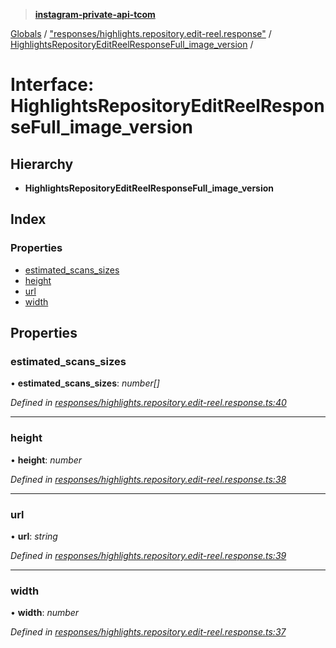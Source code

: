 > **[instagram-private-api-tcom](../README.md)**

[Globals](../README.md) / ["responses/highlights.repository.edit-reel.response"](../modules/_responses_highlights_repository_edit_reel_response_.md) / [HighlightsRepositoryEditReelResponseFull_image_version](_responses_highlights_repository_edit_reel_response_.highlightsrepositoryeditreelresponsefull_image_version.md) /

# Interface: HighlightsRepositoryEditReelResponseFull_image_version

## Hierarchy

* **HighlightsRepositoryEditReelResponseFull_image_version**

## Index

### Properties

* [estimated_scans_sizes](_responses_highlights_repository_edit_reel_response_.highlightsrepositoryeditreelresponsefull_image_version.md#estimated_scans_sizes)
* [height](_responses_highlights_repository_edit_reel_response_.highlightsrepositoryeditreelresponsefull_image_version.md#height)
* [url](_responses_highlights_repository_edit_reel_response_.highlightsrepositoryeditreelresponsefull_image_version.md#url)
* [width](_responses_highlights_repository_edit_reel_response_.highlightsrepositoryeditreelresponsefull_image_version.md#width)

## Properties

###  estimated_scans_sizes

• **estimated_scans_sizes**: *number[]*

*Defined in [responses/highlights.repository.edit-reel.response.ts:40](https://github.com/cuonglnhust/instagram-private-api-tcom/blob/3e16058/src/responses/highlights.repository.edit-reel.response.ts#L40)*

___

###  height

• **height**: *number*

*Defined in [responses/highlights.repository.edit-reel.response.ts:38](https://github.com/cuonglnhust/instagram-private-api-tcom/blob/3e16058/src/responses/highlights.repository.edit-reel.response.ts#L38)*

___

###  url

• **url**: *string*

*Defined in [responses/highlights.repository.edit-reel.response.ts:39](https://github.com/cuonglnhust/instagram-private-api-tcom/blob/3e16058/src/responses/highlights.repository.edit-reel.response.ts#L39)*

___

###  width

• **width**: *number*

*Defined in [responses/highlights.repository.edit-reel.response.ts:37](https://github.com/cuonglnhust/instagram-private-api-tcom/blob/3e16058/src/responses/highlights.repository.edit-reel.response.ts#L37)*